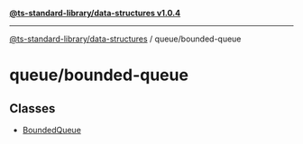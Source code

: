 [**@ts-standard-library/data-structures v1.0.4**](../../README.md)

***

[@ts-standard-library/data-structures](../../modules.md) / queue/bounded-queue

# queue/bounded-queue

## Classes

- [BoundedQueue](classes/BoundedQueue.md)
